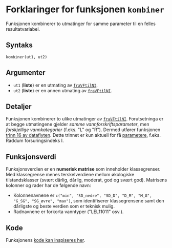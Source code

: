 # Forklaringer for funksjonen `kombiner`

Funksjonen kombinerer to utmatinger for samme parameter til en felles resultatvariabel.


## Syntaks

```{r}
kombiner(ut1, ut2)
```


## Argumenter

* `ut1` (**liste**) er en utmating av [`fraVFtilNI`](fraVFtilNI.md).
* `ut2` (**liste**) er en annen utmating av [`fraVFtilNI`](fraVFtilNI.md).


## Detaljer

Funksjonen kombinerer to ulike utmatinger av [`fraVFtilNI`](fraVFtilNI.md).
Forutsetninga er at begge utmatingene gjelder _samme vannforskriftsparameter_, men _forskjellige vannkategorier_ (f.eks. "L" og "R"). 
Dermed utfører funksjonen [trinn 16 av dataflyten](dataflyt.md).
Dette trinnet er kun aktuell for få [parametere](param.md), f.eks. Raddum forsuringsindeks I.


## Funksjonsverdi

Funksjonsverdien er en **numerisk matrise** som inneholder klassegrenser.
Med klassegrense menes terskelverdiene mellom økologiske tilstandsklasser (svært dårlig, dårlig, moderat, god og svært god).
Matrisens kolonner og rader har de følgende navn:

- Kolonnenavnene er `c("min", "SD_nedre", "SD_D", "D_M", "M_G", "G_SG", "SG_øvre", "max")`, som identifiserer klassegrensene samt den dårligste og beste verdien som er teknisk mulig.
- Radnavnene er forkorta vanntyper ("LEL11011" osv.).


## Kode

Funksjonens [kode kan inspiseres her](../R/kombiner.R).

